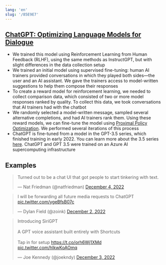 ```yaml
---
lang: 'en'
slug: '/85E9E7'
---
```


## [ChatGPT: Optimizing Language Models for Dialogue](https://openai.com/blog/chatgpt/)

- We trained this model using Reinforcement Learning from Human Feedback (RLHF), using the same methods as InstructGPT, but with slight differences in the data collection setup
- We trained an initial model using supervised fine-tuning: human AI trainers provided conversations in which they played both sides—the user and an AI assistant. We gave the trainers access to model-written suggestions to help them compose their responses
- To create a reward model for reinforcement learning, we needed to collect comparison data, which consisted of two or more model responses ranked by quality. To collect this data, we took conversations that AI trainers had with the chatbot
- We randomly selected a model-written message, sampled several alternative completions, and had AI trainers rank them. Using these reward models, we can fine-tune the model using [Proximal Policy Optimization](https://openai.com/blog/openai-baselines-ppo/). We performed several iterations of this process
- ChatGPT is fine-tuned from a model in the GPT-3.5 series, which finished training in early 2022. You can learn more about the 3.5 series [here](https://beta.openai.com/docs/model-index-for-researchers). ChatGPT and GPT 3.5 were trained on an Azure AI supercomputing infrastructure

## Examples

<blockquote class="twitter-tweet"><p lang="en" dir="ltr">Turned out to be a chat UI that got people to start tinkering with text.</p>&mdash; Nat Friedman (@natfriedman) <a href="https://twitter.com/natfriedman/status/1599206152025231360?ref_src=twsrc%5Etfw">December 4, 2022</a></blockquote>

<blockquote class="twitter-tweet"><p lang="en" dir="ltr">I will be forwarding all future media requests to ChatGPT <a href="https://t.co/ygeBfsB07c">pic.twitter.com/ygeBfsB07c</a></p>&mdash; Dylan Field (@zoink) <a href="https://twitter.com/zoink/status/1598827692803051521?ref_src=twsrc%5Etfw">December 2, 2022</a></blockquote>

<blockquote class="twitter-tweet"><p lang="en" dir="ltr">Introducing SiriGPT<br/><br/>A GPT voice assistant built entirely with Shortcuts<br/><br/>Tap in for setup <a href="https://t.co/orh6Wj1XMd">https://t.co/orh6Wj1XMd</a> <a href="https://t.co/hlkwKoAOmq">pic.twitter.com/hlkwKoAOmq</a></p>&mdash; Joe Kennedy (@joekndy) <a href="https://twitter.com/joekndy/status/1598874918422450176?ref_src=twsrc%5Etfw">December 3, 2022</a></blockquote>
